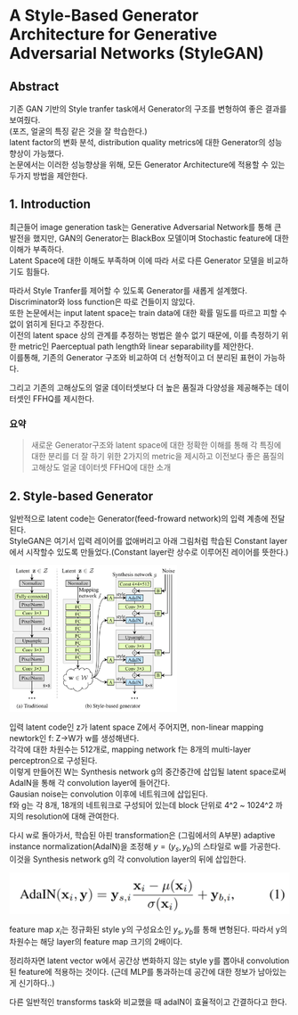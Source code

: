 # A Style-Based Generator Architecture for Generative Adversarial Networks (StyleGAN)  

## Abstract  

기존 GAN 기반의 Style tranfer task에서 Generator의 구조를 변형하여 좋은 결과를 보여줬다.  
(포즈, 얼굴의 특징 같은 것을 잘 학습한다.)  
latent factor의 변화 분석, distribution quality metrics에 대한 Generator의 성능 향상이 가능했다.  
논문에서는 이러한 성능향상을 위해, 모든 Generator Architecture에 적용할 수 있는 두가지 방법을 제안한다.  

## 1. Introduction  

최근들어 image generation task는 Generative Adversarial Network를 통해 큰 발전을 했지만, GAN의 Generator는 BlackBox 모델이며 Stochastic feature에 대한 이해가 부족하다.  
Latent Space에 대한 이해도 부족하며 이에 따라 서로 다른 Generator 모델을 비교하기도 힘들다.  

따라서 Style Tranfer를 제어할 수 있도록 Generator를 새롭게 설계했다. Discriminator와 loss function은 따로 건들이지 않있다.  
또한 논문에서는 input latent space는 train data에 대한 확률 밀도를 따르고 피할 수 없이 얽히게 된다고 주장한다.  
이전의 latent space 상의 관계를 추정하는 벙법은 쓸수 없기 때문에, 이를 측정하기 위한 metric인 Paerceptual path length와 linear separability를 제안한다.  
이를통해, 기존의 Generator 구조와 비교하여 더 선형적이고 더 분리된 표현이 가능하다.  

그리고 기존의 고해상도의 얼굴 데이터셋보다 더 높은 품질과 다양성을 제공해주는 데이터셋인 FFHQ를 제시한다.  

### 요약  
> 새로운 Generator구조와 latent space에 대한 정확한 이해를 통해 각 특징에 대한 분리를 더 잘 하기 위한 2가지의 metric을 제시하고 이전보다 좋은 품질의 고해상도 얼굴 데이터셋 FFHQ에 대한 소개  

## 2. Style-based Generator  

일반적으로 latent code는 Generator(feed-froward network)의 입력 계층에 전달된다.  
StyleGAN은 여기서 입력 레이어를 없애버리고 아래 그림처럼 학습된 Constant layer에서 시작할수 있도록 만들었다.(Constant layer란 상수로 이루어진 레이어를 뜻한다.)  

<img src = "Asset/31.png" width = "60%">  

입력 latent code인 z가 latent space Z에서 주어지면, non-linear mapping newtork인 f: Z->W가 w를 생성해낸다.  
각각에 대한 차원수는 512개로, mapping network f는 8개의 multi-layer perceptron으로 구성된다.  
이렇게 만들어진 W는 Synthesis network g의 중간중간에 삽입될 latent space로써 AdaIN을 통해 각 convolution layer에 들어간다.  
Gausian noise는 convolution 이후에 네트워크에 삽입된다.  
f와 g는 각 8개, 18개의 네트워크로 구성되어 있는데 block 단위로 4^2 ~ 1024^2 까지의 resolution에 대해 관여한다.  

다시 w로 돌아가서, 학습된 아핀 transformation은 (그림에서의 A부분) adaptive instance normalization(AdaIN)을 조정해 $y = (y_s, y_b)$의 스타일로 w를 가공한다.  
이것을 Synthesis network g의 각 convolution layer의 뒤에 삽입한다.  

![img](./Asset/32.png)  

feature map $x_i$는 정규화된 style y의 구성요소인 $y_s, y_b$를 통해 변형된다. 따라서 y의 차원수는 해당 layer의 feature map 크기의 2배이다.  

정리하자면 latent vector w에서 공간상 변화하지 않는 style y를 뽑아내 convolution된 feature에 적용하는 것이다. (근데 MLP를 통과하는데 공간에 대한 정보가 남아있는게 신기하다..)  

다른 일반적인 transforms task와 비교했을 때 adaIN이 효율적이고 간결하다고 한다.  